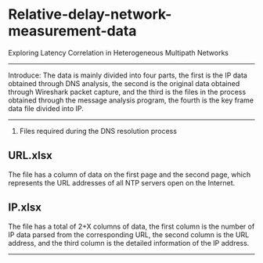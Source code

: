 # Relative-delay-network-measurement-data
Exploring Latency Correlation in Heterogeneous Multipath Networks
****
Introduce: The data is mainly divided into four parts, the first is the IP data obtained through DNS analysis, the second is the original data obtained through Wireshark packet capture, and the third is the files in the process obtained through the message analysis program, the fourth is the key frame data file divided into IP.
****
1. Files required during the DNS resolution process
## URL.xlsx
The file has a column of data on the first page and the second page, which represents the URL addresses of all NTP servers open on the Internet.
## IP.xlsx
The file has a total of 2+X columns of data, the first column is the number of IP data parsed from the corresponding URL, the second column is the URL address, and the third column is the detailed information of the IP address.
****
